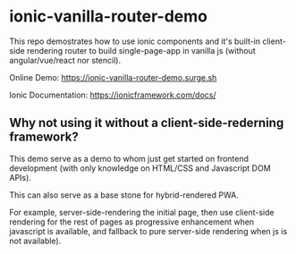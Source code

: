 # ionic-vanilla-router-demo

This repo demostrates how to use ionic components and it's built-in client-side rendering router to build single-page-app in vanilla js (without angular/vue/react nor stencil).

Online Demo: https://ionic-vanilla-router-demo.surge.sh

Ionic Documentation: https://ionicframework.com/docs/

## Why not using it without a client-side-rederning framework?

This demo serve as a demo to whom just get started on frontend development (with only knowledge on HTML/CSS and Javascript DOM APIs).

This can also serve as a base stone for hybrid-rendered PWA.

For example, server-side-rendering the initial page, then use client-side rendering for the rest of pages as progressive enhancement when javascript is available, and fallback to pure server-side rendering when js is not available).
